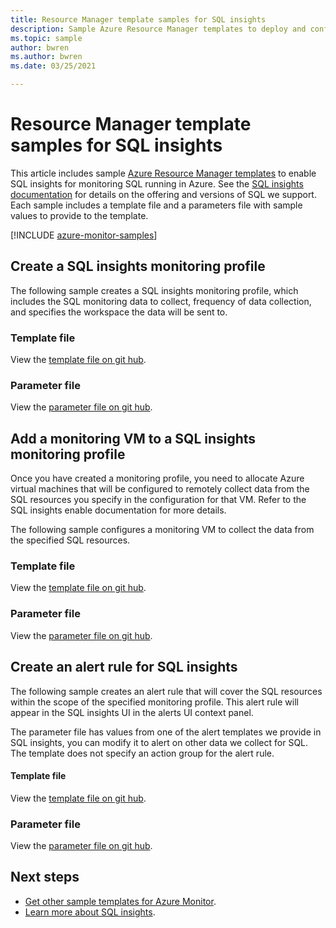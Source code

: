 ```yaml
---
title: Resource Manager template samples for SQL insights
description: Sample Azure Resource Manager templates to deploy and configure SQL insights.
ms.topic: sample
author: bwren
ms.author: bwren
ms.date: 03/25/2021

---
```


# Resource Manager template samples for SQL insights
This article includes sample [Azure Resource Manager templates](../../azure-resource-manager/templates/syntax.md) to enable SQL insights for monitoring SQL running in Azure.  See the [SQL insights documentation](sql-insights-overview.md) for details on the offering and versions of SQL we support. Each sample includes a template file and a parameters file with sample values to provide to the template.

[!INCLUDE [azure-monitor-samples](../../../includes/azure-monitor-resource-manager-samples.md)]


## Create a SQL insights monitoring profile
The following sample creates a SQL insights monitoring profile, which includes the SQL monitoring data to collect, frequency of data collection, and specifies the workspace the data will be sent to.


### Template file

View the [template file on git hub](https://github.com/microsoft/Application-Insights-Workbooks/blob/master/Workbooks/Workloads/SQL/Create%20new%20profile/CreateNewProfile.armtemplate).

### Parameter file

View the [parameter file on git hub](https://github.com/microsoft/Application-Insights-Workbooks/blob/master/Workbooks/Workloads/SQL/Create%20new%20profile/CreateNewProfile.parameters.json).


## Add a monitoring VM to a SQL insights monitoring profile
Once you have created a monitoring profile, you need to allocate Azure virtual machines that will be configured to remotely collect data from the SQL resources you specify in the configuration for that VM.  Refer to the SQL insights enable documentation for more details.

The following sample configures a monitoring VM to collect the data from the specified SQL resources.


### Template file

View the [template file on git hub](https://github.com/microsoft/Application-Insights-Workbooks/blob/master/Workbooks/Workloads/SQL/Add%20monitoring%20virtual%20machine/AddMonitoringVirtualMachine.armtemplate).

### Parameter file

View the [parameter file on git hub](https://github.com/microsoft/Application-Insights-Workbooks/blob/master/Workbooks/Workloads/SQL/Add%20monitoring%20virtual%20machine/AddMonitoringVirtualMachine.parameters.json).


## Create an alert rule for SQL insights
The following sample creates an alert rule that will cover the SQL resources within the scope of the specified monitoring profile.  This alert rule will appear in the SQL insights UI in the alerts UI context panel.  

The parameter file has values from one of the alert templates we provide in SQL insights, you can modify it to alert on other data we collect for SQL.  The template does not specify an action group for the alert rule.


#### Template file

View the [template file on git hub](https://github.com/microsoft/Application-Insights-Workbooks/blob/master/Workbooks/Workloads/Alerts/log-metric-noag.armtemplate).

### Parameter file

View the [parameter file on git hub](https://github.com/microsoft/Application-Insights-Workbooks/blob/master/Workbooks/Workloads/Alerts/sql-cpu-utilization-percent.parameters.json).





## Next steps

* [Get other sample templates for Azure Monitor](../resource-manager-samples.md).
* [Learn more about SQL insights](sql-insights-overview.md).
